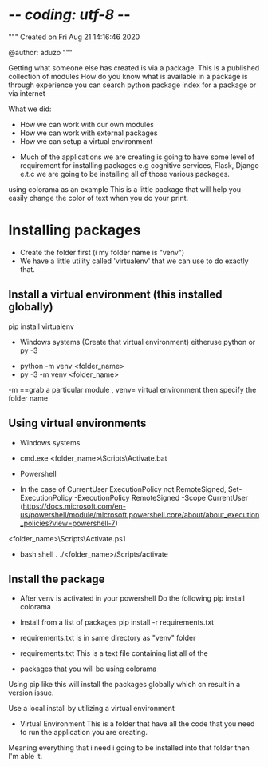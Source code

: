 # -*- coding: utf-8 -*-
"""
Created on Fri Aug 21 14:16:46 2020

@author: aduzo
"""


Getting what someone else has created is via a package.
This is a published collection of modules How do you know what is available in a package is through experience
you can search python package index for a package or via internet

What we did:
- How we can work with our own modules
- How  we can work with external packages
- How we can setup a virtual environment

* Much of the applications we are creating is going to have some level of requirement for installing packages  e.g 
cognitive services, Flask, Django e.t.c we are going to be installing all of those various packages.

using colorama as an example
This is a little package that will help you easily change the color of 
text when you do your print.

# Installing packages
* Create the folder first (i  my folder name is "venv")
* We have a little utility called 'virtualenv' that we can use to do exactly that.

## Install a virtual environment (this installed globally)
pip install virtualenv

* Windows systems (Create that virtual environment) 
eitheruse python or py -3
- python -m venv <folder_name>
- py -3 -m venv <folder_name> 

-m ==grab a particular module ,  venv= virtual environment then specify the folder name

## Using virtual environments
* Windows systems
* cmd.exe
<folder_name>\Scripts\Activate.bat

* Powershell
- In the case of CurrentUser ExecutionPolicy not  RemoteSigned,
Set-ExecutionPolicy -ExecutionPolicy RemoteSigned -Scope CurrentUser (https://docs.microsoft.com/en-us/powershell/module/microsoft.powershell.core/about/about_execution_policies?view=powershell-7)

<folder_name>\Scripts\Activate.ps1


* bash shell
. ./<folder_name>/Scripts/activate


## Install the package
- After venv is activated in your powershell
Do the following
pip install colorama

* Install from a list of packages
pip install -r requirements.txt

* requirements.txt is in same directory as "venv" folder
* requirements.txt This is a text file containing list all of the
* packages that you will be using
colorama

Using pip like this will install the packages globally which cn result in a version issue.

Use a local install by utilizing a virtual environment
* Virtual Environment
This is a folder that have all the code that you need to run the application you are creating.

Meaning everything that i need i going to be installed into that folder then I'm able it.
